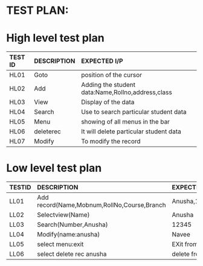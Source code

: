 # **TEST PLAN**:

# High level test plan

|TEST ID| DESCRIPTION| EXPECTED I/P|
| :-----|:-----------|:------------|
|HL01|Goto|position of the cursor|
|HL02|Add|Adding the student data:Name,Rollno,address,class|
|HL03|View|Display of the data|
|HL04|Search|Use to search particular student data|
|HL05|Menu|showing of all menus in the bar|
|HL06|deleterec|It will delete particular student data| 
|HL07|Modify|To modify the record|


# Low level test plan

|TESTID| DESCRIPTION| EXPECTED I\P|
|:-----|:-----------|:------------|
|LL01|Add record(Name,Mobnum,RollNo,Course,Branch|Anusha,12345,10,BE,CS|
|LL02|Selectview(Name)|Anusha|
|LL03|Search(Number,Anusha)|12345
|LL04|Modify(name:anusha)|Navee|
|LL05|select menu:exit|EXit from task|
|LL06|select delete rec anusha|delete from data|

